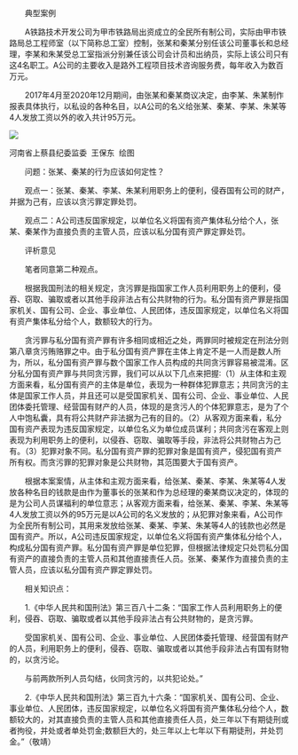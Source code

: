 　　典型案例

　　A铁路技术开发公司为甲市铁路局出资成立的全民所有制公司，实际由甲市铁路局总工程师室（以下简称总工室）控制，张某和秦某分别任该公司董事长和总经理，李某和朱某受总工室指派分别兼任该公司会计员和出纳员，实际上该公司只有这4名职工。A公司的主要收入是路外工程项目技术咨询服务费，每年收入为数百万元。

　　2017年4月至2020年12月期间，由张某和秦某商议决定，由李某、朱某制作报表具体执行，以私设的各种名目，以A公司的名义给张某、秦某、李某、朱某等4人发放工资以外的收入共计95万元。

![](https://www.ccdi.gov.cn/hdjln/ywtt/202112/W020211216358227642649.jpeg)

河南省上蔡县纪委监委  王保东  绘图

　　问题：张某、秦某的行为应该如何定性？

　　观点一：张某、秦某、李某、朱某利用职务上的便利，侵吞国有公司的财产，并据为己有，应该以贪污罪定罪处罚。

　　观点二：A公司违反国家规定，以单位名义将国有资产集体私分给个人，张某、秦某作为直接负责的主管人员，应该以私分国有资产罪定罪处罚。

　　评析意见

　　笔者同意第二种观点。

　　根据我国刑法的相关规定，贪污罪是指国家工作人员利用职务上的便利，侵吞、窃取、骗取或者以其他手段非法占有公共财物的行为。私分国有资产罪是指国家机关、国有公司、企业、事业单位、人民团体，违反国家规定，以单位名义将国有资产集体私分给个人，数额较大的行为。

　　贪污罪与私分国有资产罪有许多相同或相近之处，两罪同时被规定在刑法分则第八章贪污贿赂罪之中。由于私分国有资产罪在主体上肯定不是一人而是数人所为，所以，私分国有资产罪与数个国家工作人员构成的共同贪污罪容易被混淆。区分私分国有资产罪与共同贪污罪，我们可以从以下几点来把握∶（1）从主体和主观方面来看，私分国有资产的主体是单位，表现为一种群体犯罪意志；共同贪污的主体是国家工作人员，并且还可以是受国家机关、国有公司、企业、事业单位、人民团体委托管理、经营国有财产的人员，体现的是贪污人的个体犯罪意志，是为了个人中饱私囊，具有将公共财产非法据为己有的目的。（2）从客观方面来看，私分国有资产表现为违反国家规定，以单位名义为单位成员谋利；共同贪污在客观上则表现为利用职务上的便利，以侵吞、窃取、骗取等手段，非法将公共财物占为己有。（3）犯罪对象不同。私分国有资产罪的犯罪对象是国有资产，侵犯国有资产所有权。而贪污罪的犯罪对象是公共财物，其范围要大于国有资产。

　　根据本案案情，从主体和主观方面来看，给张某、秦某、李某、朱某等4人发放各种名目的钱款是由作为董事长的张某和作为总经理的秦某商议决定的，体现的是为公司人员谋福利的单位意志；从客观方面来看，给张某、秦某、李某、朱某等4人发放工资以外的95万元是以A公司的名义发放的；从犯罪对象来看，A公司作为全民所有制公司，其用来发放给张某、秦某、李某、朱某等4人的钱款也必然是国有资产。所以，A公司违反国家规定，以单位名义将国有资产集体私分给个人，构成私分国有资产罪。私分国有资产罪是单位犯罪，但根据法律规定只处罚私分国有资产的直接负责的主管人员和其他直接责任人员。张某、秦某作为直接负责的主管人员，应该以私分国有资产罪定罪处罚。

　　相关知识点：

　　1.《中华人民共和国刑法》第三百八十二条：“国家工作人员利用职务上的便利，侵吞、窃取、骗取或者以其他手段非法占有公共财物的，是贪污罪。

　　受国家机关、国有公司、企业、事业单位、人民团体委托管理、经营国有财产的人员，利用职务上的便利，侵吞、窃取、骗取或者以其他手段非法占有国有财物的，以贪污论。 

　　与前两款所列人员勾结，伙同贪污的，以共犯论处。”

　　2.《中华人民共和国刑法》第三百九十六条：“国家机关、国有公司、企业、事业单位、人民团体，违反国家规定，以单位名义将国有资产集体私分给个人，数额较大的，对其直接负责的主管人员和其他直接责任人员，处三年以下有期徒刑或者拘役，并处或者单处罚金;数额巨大的，处三年以上七年以下有期徒刑，并处罚金。”（敬靖）